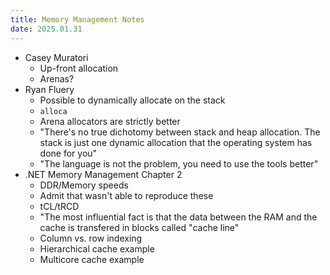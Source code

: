 ```yaml
---
title: Memory Management Notes
date: 2025.01.31
---
```

- Casey Muratori
    - Up-front allocation
    - Arenas?
- Ryan Fluery
    - Possible to dynamically allocate on the stack
    - `alloca` 
    - Arena allocators are strictly better
    - "There's no true dichotomy between stack and heap allocation. The stack is just one dynamic allocation that the operating system has done for you"
    - "The language is not the problem, you need to use the tools better"
- .NET Memory Management Chapter 2
    - DDR/Memory speeds
    - Admit that wasn't able to reproduce these
    - tCL/tRCD
    - "The most influential fact is that the data between the RAM and the cache is transfered in blocks called "cache line"
    - Column vs. row indexing
    - Hierarchical cache example
    - Multicore cache example

